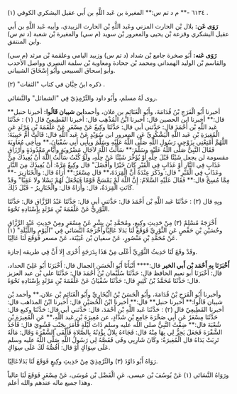٦١٣٤ -** م د تم س:** المغيرة بن عَبد اللَّهِ بن أَبي عقيل اليشكري الكوفي (١) .

**رَوَى عَن:** بلال بْن الحارث المزني وعَبد اللَّهِ بْن الحارث الزبيدي، وأبيه عَبد اللَّهِ بن أَبي عقيل اليشكري وقزعة بْن يحيى والمعرور بْن سويد (م سي) والمغيرة بْن شعبة (د تم س) وابن المنتفق.

**رَوَى عَنه:** أَبُو صخرة جامع بْن شداد (د تم س) وزبيد اليامي وعلقمة بْن مرثد (م سي) والقاسم بْن الوليد الهمداني ومحمد بْن جحادة ومعاوية بْن سلمة النصري وواصل الأحدب وأبو إسحاق السبيعي وأَبُو إِسْحَاقَ الشيباني.

ذكره ابنُ حِبَّان في كتاب "الثقات" (٢) .

روى لَهُ مسلم، وأَبُو داود والتِّرْمِذِيّ فِي "الشمائل" والنَّسَائي.

أخبرنا أَبُو الْفَرَجِ بْنُ قُدَامَةَ، وأَبُو الْغَنَائِمِ بن علان، وأحمد**ابن شيبان قَالُوا:** أخبرنا حنبل** قال:** أخبرنا ابن الحصين قال: أخبرنا ابْنُ الْمُذْهِب قال: أخبرنا القَطِيعِيّ قال (١) : حَدَّثَنَا عَبد اللَّهِ بْن أَحْمَدَ قال: حَدَّثني أبي قال: حَدَّثَنَا وكِيعٌ عَنْ مِسْعَرٍ عَنْ عَلْقَمَةَ بْنِ مَرْثَدٍ عَنِ الْمُغِيرَةِ بْنِ عَبد اللَّهِ الْيَشْكُرِيِّ عَنِ المعرور ابن سُوَيْدٍ عَنْ عَبد اللَّهِ قال: قَالَتْ أُمُّ حَبِيبَةَ: اللَّهُمَّ أَمْتِعْنِي بِزَوْجِي رَسُولِ اللَّهِ صَلَّى اللَّهُ عَلَيْهِ وسَلَّمَ وبِأَبِي أَبِي سُفْيَانَ،** وبِأَخِي مُعَاوِيَةَ فَقَالَ النَّبِيُّ صَلَّى اللَّهُ عَلَيْهِ وسَلَّمَ:** سَأَلْتُ اللَّهَ لآجَالٍ مَضْرُوبَةٍ وأَيَّامٍ مَعْدُودَةٍ وأَرْزَاقٍ مقسومة لن يجعل شَيْئًا قَبْلَ حِلِّهِ أَوْ يُؤَخِّرَ شَيْئًا عَنْ حِلِّهِ، ولَوْ كُنْتُ سَأَلْتُ اللَّهَ أَنْ يُعِيذَكَ مِنْ عَذَابٍ فِي النَّارِ أَوْ عَذَابٍ فِي الْقَبْرِ كَانَ خَيْرًا وأَفْضَلَ" قال وكِيعٌ مَرَّةً: أَنْ يُعِيذَكَ مِنَ النَّارِ وعَذَابٍ فِي الْقَبْرِ" قال: وذَكَرَ عِنْدَهُ أَنَّ الْقِرَدَةَ،** قال مِسْعَرٌ:** أَرَاهُ قال: والْخَنَازِيرَ -** مِمَّا مُسِخَ قال:** فَقَالَ عَلَيْهِ السَّلامُ: إِنَّ اللَّهَ لَمْ يَمْسَخْ قَوْمًا فَيَجْعَلُ لَهُمْ نَسْلا ولا عَقِبًا" وقَدْ كَانَتِ الْقِرَدَةُ، قال: وأُرَاهُ قال: والْخَنَازِيرُ - قَبْلَ ذَلِكَ.

وبِهِ قال (٢) : حَدَّثَنَا عَبد اللَّهِ بْن أَحْمَدَ قال: حَدَّثني أبي قال: حَدَّثَنَا عَبْدُ الرَّزَّاقِ قال: حَدَّثَنَا الثَّوْرِيُّ عَنْ عَلْقَمَةَ بْنِ مَرْثَدٍ بِإِسْنَادِهِ نَحْوَهُ.

أَخْرَجَهُ مُسْلِمٌ (٣) مِنْ حَدِيثِ وكِيعٍ، ومُحَمَّدِ بْنِ بِشْرٍ عَنْ مِسْعَرٍ ومِنْ حَدِيثِ عَبْدِ الرَّزَّاقِ وحُسَيْنِ بْنِ حَفْصٍ عَنِ الثَّوْرِيِّ فَوَقَعَ لَنَا بَدَلا عَالِيًاوأَخْرَجَهُ النَّسَائي فِي "الْيَوْمِ واللَّيْلَةِ" (١) عَنْ مُحَمَّدِ بْنِ مَنْصُورٍ، عَنْ سفيان بْن عُيَيْنَة، عَنْ مسعر فَوَقَعَ لَنَا عَالِيًا.

وقَدْ وقَعَ لَنَا حَدِيثُ الثَّوْرِيِّ أَعْلَى مِنْ هَذَا بِدَرَجَةٍ أُخْرَى إِلا أَنَّ فِي طريقه إجازة.

**أَخْبَرَنَا بِهِ أَحْمَد بْن أَبي الخير** قال:**** أَنْبَأَنَا أَبُو الْحَسَنِ الجمال قال: أَخْبَرَنَا أَبُو عَلِيّ الحداد، قال: أَخْبَرَنَا أبو نعيم الحافظ قال: حَدَّثَنَا سُلَيْمان بْنُ أَحْمَدَ قال: حَدَّثَنَا علي بْن عبد العزيز قال: حَدَّثَنَا مُحَمَّدُ بْنُ كَثِيرٍ قال: حَدَّثَنَا سُفْيَانُ عَنْ عَلْقَمَةَ بْنِ مَرْثَدٍ بِإِسْنَادِهِ نَحْوَهُ.

وأخبرنا أَبُو الْفَرَجِ بْنُ قُدَامَةَ، وأَبُو الْحَسَنُ بْنُ الْبُخَارِيِّ وأَبُو الْغَنَائِمِ بْن علان،** وأحمد بْن شيبان قَالُوا:** أخبرنا حنبل** قال:** أخبرنا ابْنُ الْحُصَيْنِ قال: أخبرنا ابْنُ المذاهب قال: أخبرنا القَطِيعِيّ قال (٢) : حَدَّثَنَا عَبد اللَّهِ بْن أَحْمَدَ، قال: حَدَّثني أبي قال: حَدَّثَنَا وكيع قال: حَدَّثَنَا مِسْعَرٌ عَن أَبِي صَخْرَةَ جَامِعِ بْنِ شَدَّادٍ، عن مُغِيرَةَ بْنِ عَبد اللَّهِ،** عَنِ الْمُغِيرَةِ بْنِ شُعْبَةَ قال:** ضِفْتُ النَّبِيُّ صلى الله عليه وسلم ذَاتَ لَيْلَةٍ فَأَمَرَ بِجَنْبٍ فَشُوِيَ قال: فَأَخَذَ الشَّفْرَةَ فَجَعَلَ يَحِزُّ لِي بِهَا مِنْهُ قال: فَجَاءَهُ بِلالٌ يِؤْذِنُهُ بِالصَّلاةِ فَأَلْقَى الشَّفْرَةَ وَقَال: مَالَهُ تَرِبَتْ يَدَاهُ قال الْمُغِيرَةُ: وكَانَ شَارِبِي وفَى فَقَصَّهُ لِي رَسُولُ اللَّهِ صَلَّى اللَّهُ عليه وسلم عَلَى سِوَاكٍ أَوْ قال: أَقُصُّهُ لَكَ عَلَى سِوَاكٍ.

رَوَاهُ أَبُو دَاوُدَ (٣) والتِّرْمِذِيّ مِنْ حَدِيثِ وكِيعٍ فَوَقَعَ لَنَا بَدَلاعَالِيًا.

ورَوَاهُ النَّسَائي (١) عَنْ يُوسُفَ بْن عيسى، عَنِ الْفَضْل بْن مُوسَى، عَنْ مِسْعَرٍ فَوَقَعَ لَنَا عالياً وهذا جميع ماله عندهم والله أعلم.